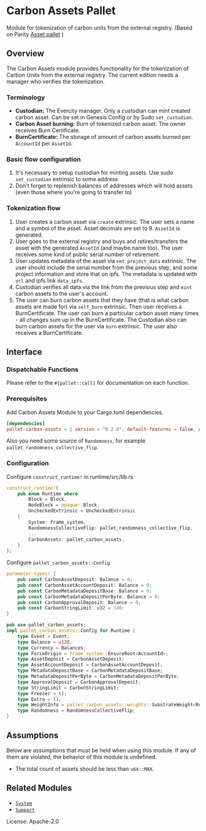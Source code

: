 # Carbon Assets Pallet

Module for tokenization of carbon units from the external registry. (Based on Parity [Asset pallet](https://github.com/paritytech/substrate/tree/polkadot-v0.9.23/frame/assets#assets-module) )

## Overview

The Carbon Assets module provides functionality for the tokenization of Carbon Units from the external registry. The current edition needs a manager who verifies the tokenization.

### Terminology

* **Custodian:** The Evercity manager. Only a custodian can mint created carbon asset. Can be set in Genesis Config or by Sudo `set_custodian`.
* **Carbon Asset burning:** Burn of tokenized carbon asset. The owner receives Burn Certificate.
* **BurnCertificate:**  The storage of amount of carbon assets burned per `AccountId` per `AssetId`. 

### Basic flow configuration

1. It's necessary to setup custodian for minting assets. Use sudo `set_custodian` extrinsic to some address
2. Don't forget to replenish balances of addresses which will hold assets (even those where you're going to transfer to)

### Tokenization flow
1. User creates a carbon asset via `create` extrinsic. The user sets a name and a symbol of the asset. Asset decimals are set to 9. `AssetId` is generated.
2. User goes to the external registry and buys and retires/transfers the asset with the generated `AssetId` (and maybe name too). The user receives some kind of public serial number of retirement.
3. User updates metadata of the asset via `set_project_data` extrinsic. The user should include the serial number from the previous step, and some project information and store that on ipfs. The metadata is updated with `url` and ipfs link `data_ipfs`.
4. Custodian verifies all data via the link from the previous step and `mint` carbon assets to the user's account. 
5. The user can burn carbon assets that they have (that is what carbon assets are made for) via `self_burn` extrinsic. Then user receives a BurnCertificate. The user can burn a particular carbon asset many times - all changes sum up in the BurnCertificate. The Custodian also can burn carbon assets for the user via `burn` extrinsic. The user also receives a BurnCertificate.

## Interface

### Dispatchable Functions

Please refer to the `#[pallet::call]` for documentation on each function.

### Prerequisites

Add Carbon Assets Module to your Cargo.toml dependencies.

```toml
[dependencies]
pallet-carbon-assets = { version = "0.2.0", default-features = false, git = "https://github.com/EvercityEcosystem/carbon-assets.git" }
```
Also you need some source of `Randomness`, for example `pallet_randomness_collective_flip`.

### Configuration

Configure `construct_runtime!` in runtime/src/lib.rs

```rust
construct_runtime!(
	pub enum Runtime where
		Block = Block,
		NodeBlock = opaque::Block,
		UncheckedExtrinsic = UncheckedExtrinsic
	{
		System: frame_system,
		RandomnessCollectiveFlip: pallet_randomness_collective_flip,
        ...
		CarbonAssets: pallet_carbon_assets,
	}
);
```
Configure `pallet_carbon_assets::Config`
```rust
parameter_types! {
	pub const CarbonAssetDeposit: Balance = 0;
	pub const CarbonAssetAccountDeposit: Balance = 0;
	pub const CarbonMetadataDepositBase: Balance = 0;
	pub const CarbonMetadataDepositPerByte: Balance = 0;
	pub const CarbonApprovalDeposit: Balance = 0;
	pub const CarbonStringLimit: u32 = 140;
}

pub use pallet_carbon_assets;
impl pallet_carbon_assets::Config for Runtime {
	type Event = Event;
	type Balance = u128;
	type Currency = Balances;
	type ForceOrigin = frame_system::EnsureRoot<AccountId>;
	type AssetDeposit = CarbonAssetDeposit;
	type AssetAccountDeposit = CarbonAssetAccountDeposit;
	type MetadataDepositBase = CarbonMetadataDepositBase;
	type MetadataDepositPerByte = CarbonMetadataDepositPerByte;
	type ApprovalDeposit = CarbonApprovalDeposit;
	type StringLimit = CarbonStringLimit;
	type Freezer = ();
	type Extra = ();
	type WeightInfo = pallet_carbon_assets::weights::SubstrateWeight<Runtime>;
	type Randomness = RandomnessCollectiveFlip;
}
```

## Assumptions

Below are assumptions that must be held when using this module.  If any of
them are violated, the behavior of this module is undefined.

* The total count of assets should be less than
  `u64::MAX`.

## Related Modules

* [`System`](https://docs.rs/frame-system/latest/frame_system/)
* [`Support`](https://docs.rs/frame-support/latest/frame_support/)

License: Apache-2.0
